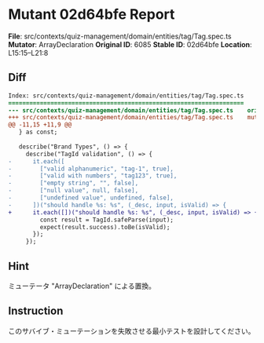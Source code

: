 # Mutant 02d64bfe Report

**File**: src/contexts/quiz-management/domain/entities/tag/Tag.spec.ts
**Mutator**: ArrayDeclaration
**Original ID**: 6085
**Stable ID**: 02d64bfe
**Location**: L15:15–L21:8

## Diff

```diff
Index: src/contexts/quiz-management/domain/entities/tag/Tag.spec.ts
===================================================================
--- src/contexts/quiz-management/domain/entities/tag/Tag.spec.ts	original
+++ src/contexts/quiz-management/domain/entities/tag/Tag.spec.ts	mutated #6085
@@ -11,15 +11,9 @@
   } as const;
 
   describe("Brand Types", () => {
     describe("TagId validation", () => {
-      it.each([
-        ["valid alphanumeric", "tag-1", true],
-        ["valid with numbers", "tag123", true],
-        ["empty string", "", false],
-        ["null value", null, false],
-        ["undefined value", undefined, false],
-      ])("should handle %s: %s", (_desc, input, isValid) => {
+      it.each([])("should handle %s: %s", (_desc, input, isValid) => {
         const result = TagId.safeParse(input);
         expect(result.success).toBe(isValid);
       });
     });
```

## Hint

ミューテータ "ArrayDeclaration" による置換。

## Instruction

このサバイブ・ミューテーションを失敗させる最小テストを設計してください。
